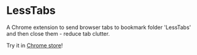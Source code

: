 # LessTabs
A Chrome extension to send browser tabs to bookmark folder 'LessTabs' and then close them - reduce tab clutter.

Try it in [Chrome store](https://chrome.google.com/webstore/detail/lesstabs/dkdkdfbfgijbpofgmkoabhidlnmpfdkf)!
